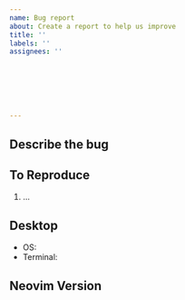 ```yaml
---
name: Bug report
about: Create a report to help us improve
title: ''
labels: ''
assignees: ''







---
```


<!-- Any bug report not following this template will be immediately closed. Thanks -->

## Describe the bug
<!-- A clear and concise description of what the bug is. -->

## To Reproduce
<!-- Steps to reproduce the behavior. -->
1. ...

## Desktop
<!-- please complete the following information. -->
- OS: 
- Terminal: 

## Neovim Version
<!-- Output of running `:version` from inside of neovim. -->

```
```
